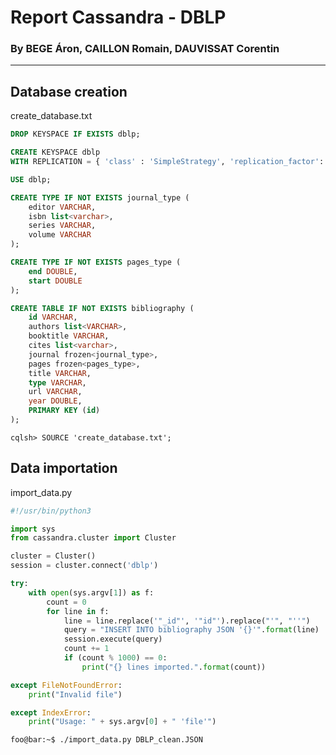 # Report Cassandra - DBLP

### By BEGE Áron, CAILLON Romain, DAUVISSAT Corentin

---------

## Database creation

create_database.txt

```sql
DROP KEYSPACE IF EXISTS dblp;

CREATE KEYSPACE dblp
WITH REPLICATION = { 'class' : 'SimpleStrategy', 'replication_factor': 3 };

USE dblp;

CREATE TYPE IF NOT EXISTS journal_type (
	editor VARCHAR,
	isbn list<varchar>,
	series VARCHAR,
	volume VARCHAR
);

CREATE TYPE IF NOT EXISTS pages_type (
	end DOUBLE,
	start DOUBLE
);

CREATE TABLE IF NOT EXISTS bibliography (
	id VARCHAR,
	authors list<VARCHAR>,
	booktitle VARCHAR,
	cites list<varchar>,
	journal frozen<journal_type>,
	pages frozen<pages_type>,
	title VARCHAR,
	type VARCHAR,
	url VARCHAR,
	year DOUBLE,
	PRIMARY KEY (id)
);
```

```shell
cqlsh> SOURCE 'create_database.txt';
```

## Data importation

import_data.py

```python
#!/usr/bin/python3

import sys
from cassandra.cluster import Cluster

cluster = Cluster()
session = cluster.connect('dblp')

try:
    with open(sys.argv[1]) as f:
        count = 0
        for line in f:
            line = line.replace('"_id"', '"id"').replace("'", "''")
            query = "INSERT INTO bibliography JSON '{}'".format(line)
            session.execute(query)
            count += 1
            if (count % 1000) == 0:
                print("{} lines imported.".format(count))

except FileNotFoundError:
    print("Invalid file")

except IndexError:
    print("Usage: " + sys.argv[0] + " 'file'")
```

```shell 
foo@bar:~$ ./import_data.py DBLP_clean.JSON
```
